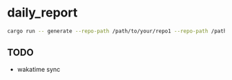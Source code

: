 # daily_report

```bash
cargo run -- generate --repo-path /path/to/your/repo1 --repo-path /path/to/your/repo2 --wakatime-api-key YOUR_API_KEY --author-email user@example.com
```

## TODO

- wakatime sync